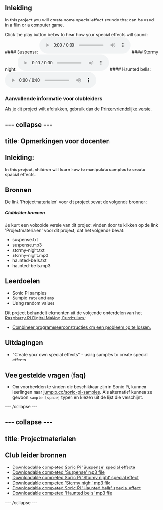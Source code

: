## Inleiding

In this project you will create some special effect sounds that can be used in a film or a computer game.

<div id="audio-preview" class="pdf-hidden">
  Click the play button below to hear how your special effects will sound: #### Suspense: <audio controls preload> <source src="resources/suspense.mp3" type="audio/mpeg"> Je browser ondersteunt het element <code>audio</code> niet. </audio> #### Stormy night: <audio controls preload> <source src="resources/stormy-night.mp3" type="audio/mpeg"> Je browser ondersteunt het element <code>audio</code> niet. </audio> #### Haunted bells: <audio controls preload> <source src="resources/haunted-bells.mp3" type="audio/mpeg"> Je browser ondersteunt het element <code>audio</code> niet. </audio>
</div>

### Aanvullende informatie voor clubleiders

Als je dit project wilt afdrukken, gebruik dan de [Printervriendelijke versie](https://projects.raspberrypi.org/en/projects/special-effects/print).

## \--- collapse \---

## title: Opmerkingen voor docenten

## Inleiding:

In this project, children will learn how to manipulate samples to create spacial effects.

## Bronnen

De link 'Projectmaterialen' voor dit project bevat de volgende bronnen:

##### Clubleider bronnen

Je kunt een voltooide versie van dit project vinden door te klikken op de link 'Projectmaterialen' voor dit project, dat het volgende bevat:

* suspense.txt
* suspense.mp3
* stormy-night.txt
* stormy-night.mp3
* haunted-bells.txt
* haunted-bells.mp3

## Leerdoelen

* Sonic Pi samples
* Sample `rate` and `amp`
* Using random values

Dit project behandelt elementen uit de volgende onderdelen van het [ Raspberry Pi Digital Making Curriculum ](http://rpf.io/curriculum):

* [Combineer programmeerconstructies om een ​​probleem op te lossen.](https://www.raspberrypi.org/curriculum/programming/builder)

## Uitdagingen

* "Create your own special effects" - using samples to create special effects.

## Veelgestelde vragen (faq)

* Om voorbeelden te vinden die beschikbaar zijn in Sonic Pi, kunnen leerlingen naar [jumpto.cc/sonic-pi-samples](http://jumpto.cc/sonic-pi-samples). Als alternatief kunnen ze gewoon `sample [space]` typen en kiezen uit de lijst die verschijnt.

\--- /collapse \---

## \--- collapse \---

## title: Projectmaterialen

## Club leider bronnen

* [Downloadable completed Sonic Pi 'Suspense' special effecte](resources/suspense.txt)
* [Downloadable completed 'Suspense' mp3 file](resources/suspense.mp3)
* [Downloadable completed Sonic Pi 'Stormy night' special effect](resources/stormy-night.txt)
* [Downloadable completed 'Stormy night' mp3 file](resources/stormy-night.mp3)
* [Downloadable completed Sonic Pi 'Haunted bells' special effect](resources/haunted-bells.txt)
* [Downloadable completed 'Haunted bells' mp3 file](resources/haunted-bells.mp3)

\--- /collapse \---